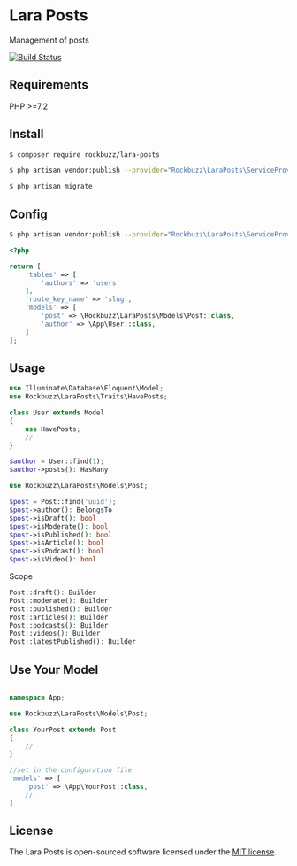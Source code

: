 # Lara Posts

Management of posts

[![Build Status](https://travis-ci.org/rockbuzz/lara-posts.svg?branch=master)](https://travis-ci.org/rockbuzz/lara-posts)

## Requirements

PHP >=7.2

## Install

```bash
$ composer require rockbuzz/lara-posts
```

```bash
$ php artisan vendor:publish --provider="Rockbuzz\LaraPosts\ServiceProvider" --tag="migrations"
```

```bash
$ php artisan migrate
```

## Config

```bash
$ php artisan vendor:publish --provider="Rockbuzz\LaraPosts\ServiceProvider" --tag="config"
```

```php
<?php

return [
    'tables' => [
        'authors' => 'users'
    ],
    'route_key_name' => 'slug',
    'models' => [
        'post' => \Rockbuzz\LaraPosts\Models\Post::class,
        'author' => \App\User::class,
    ]
];
```

## Usage

```php
use Illuminate\Database\Eloquent\Model;
use Rockbuzz\LaraPosts\Traits\HavePosts;

class User extends Model
{
    use HavePosts;
    //
}

$author = User::find(1);
$author->posts(): HasMany
```

```php
use Rockbuzz\LaraPosts\Models\Post;

$post = Post::find('uuid');
$post->author(): BelongsTo
$post->isDraft(): bool
$post->isModerate(): bool
$post->isPublished(): bool
$post->isArticle(): bool
$post->isPodcast(): bool
$post->isVideo(): bool
```
Scope
```php
Post::draft(): Builder
Post::moderate(): Builder
Post::published(): Builder
Post::articles(): Builder
Post::podcasts(): Builder
Post::videos(): Builder
Post::latestPublished(): Builder
```

## Use Your Model

```php

namespace App;

use Rockbuzz\LaraPosts\Models\Post;

class YourPost extends Post
{
    //
}

//set in the configuration file
'models' => [
    'post' => \App\YourPost::class,
    //
]
```

## License

The Lara Posts is open-sourced software licensed under the [MIT license](https://opensource.org/licenses/MIT).